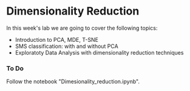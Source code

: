 
# Dimensionality Reduction

In this week's lab we are going to cover the following topics:
- Introduction to PCA, MDE, T-SNE
- SMS classification: with and without PCA
- Exploratoty Data Analysis with dimensionality reduction techniques

### To Do
Follow the notebook "Dimesionality_reduction.ipynb".
